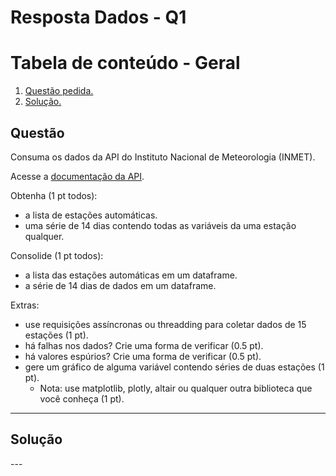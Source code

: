 # Resposta Dados - Q1

# Tabela de conteúdo - Geral

1. [ Questão pedida. ](#desc)
2. [ Solução. ](#usage)


<a name="desc"></a>
Questão
---
Consuma os dados da API do Instituto Nacional de Meteorologia (INMET).

Acesse a [documentação da API](https://portal.inmet.gov.br/manual/manual-de-uso-da-api-esta%C3%A7%C3%B5es).

Obtenha (1 pt todos):

- a lista de estações automáticas.
- uma série de 14 dias contendo todas as variáveis da uma estação qualquer.

Consolide (1 pt todos):

- a lista das estações automáticas em um dataframe.
- a série de 14 dias de dados em um dataframe.

Extras:

- use requisições assíncronas ou threadding para coletar dados de 15 estações (1 pt).
- há falhas nos dados? Crie uma forma de verificar (0.5 pt).
- há valores espúrios? Crie uma forma de verificar (0.5 pt).
- gere um gráfico de alguma variável contendo séries de duas estações (1 pt).
  - Nota: use matplotlib, plotly, altair ou qualquer outra biblioteca que você conheça (1 pt).

---

<a name="usage"></a>
<h2>Solução</h2>
---

